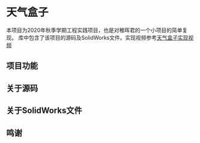 # 天气盒子
本项目为2020年秋季学期工程实践项目，也是对稚晖君的一个小项目的简单复现。
库中包含了该项目的源码及SolidWorks文件。实现视频参考[天气盒子实现视频](https://www.bilibili.com/video/BV1ev411p7S9)

## 项目功能

## 关于源码

## 关于SolidWorks文件

## 鸣谢

